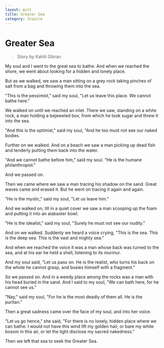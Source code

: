 ```yaml
---
layout: gist
title: Greater Sea
category: Inspire
---
```


# Greater Sea

> Story by Kahlil Gibran

My soul and I went to the great sea to bathe. And when we reached the shore, we went about looking for a hidden and lonely place.

But as we walked, we saw a man sitting on a grey rock taking pinches of salt from a bag and throwing them into the sea.

"This is the pessimist," said my soul, "Let us leave this place. We cannot bathe here."

We walked on until we reached an inlet. There we saw, standing on a white rock, a man holding a bejeweled box, from which he took sugar and threw it into the sea.

"And this is the optimist," said my soul, "And he too must not see our naked bodies. 

Further on we walked. And on a beach we saw a man picking up dead fish and tenderly putting them back into the water.

"And we cannot bathe before him," said my soul. "He is the humane philanthropist."

And we passed on.

Then we came where we saw a man tracing his shadow on the sand. Great waves came and erased it. But he went on tracing it again and again.

"He is the mystic," said my soul, "Let us leave him."

And we walked on, till in a quiet cover we saw a man scooping up the foam and putting it into an alabaster bowl.

"He is the idealist," said my soul, "Surely he must not see our nudity."

And on we walked. Suddenly we heard a voice crying, "This is the
sea. This is the deep sea. This is the vast and mighty sea."

And when we reached the voice it was a man whose back was turned to the sea, and at his ear he held a shell, listening to its murmur.
 

And my soul said, "Let us pass on. He is the realist, who turns his back on the whole he cannot grasp, and busies himself with a fragment."

So we passed on. And in a weedy place among the rocks was a man with his head buried in the sand. And I said to my soul, "We can
bath here, for he cannot see us."

"Nay," said my soul, "For he is the most deadly of them all. He is the puritan."

Then a great sadness came over the face of my soul, and into her voice.

"Let us go hence," she said, "For there is no lonely, hidden place where we can bathe. I would not have this wind lift my golden hair, or bare my white bosom in this air, or let the light disclose my sacred nakedness."

Then we left that sea to seek the Greater Sea.